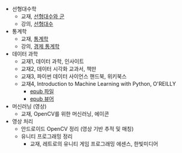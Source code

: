 - 선형대수학
  - 교재, [선형대수와 군](http://www.yes24.com/Product/Goods/17976995?scode=032&OzSrank=1)
  - 강의, [선형대수](http://www.kocw.net/home/m/search/kemView.do?kemId=977757)
- 통계학
  - 교재, [통계학](http://www.yes24.com/Product/Goods/8584999?scode=032&OzSrank=1)
  - 강의, [경제 통계학](http://www.kmooc.kr/courses/course-v1:SNUk+SNU212_204_1k+2019_T1/about)
- 데이터 과학
  - 교재1, 데이터 과학, 인사이트
  - 교재2, 데이터 시각화 교과서, 책만
  - 교재3, 파이썬 데이터 사이언스 핸드북, 위키북스
  - 교재4, Introduction to Machine Learning with Python, O'REILLY
    - [epub 파일](https://ru.b-ok2.org/book/2773770/5669a2)
    - [epub 뷰어](https://m.blog.naver.com/PostView.nhn?blogId=mebume&logNo=202699683&proxyReferer=https:%2F%2Fwww.google.com%2F)
- 머신러닝 (영상)
  - 교재, OpenCV를 위한 머신러닝, 에이콘
- 영상 처리
  - 안드로이드 OpenCV 정리 (영상 기반 추적 및 매칭)
  - 유니티 프로그래밍 정리
    - 교재, 레트로의 유니티 게임 프로그래밍 에센스, 한빛미디어

